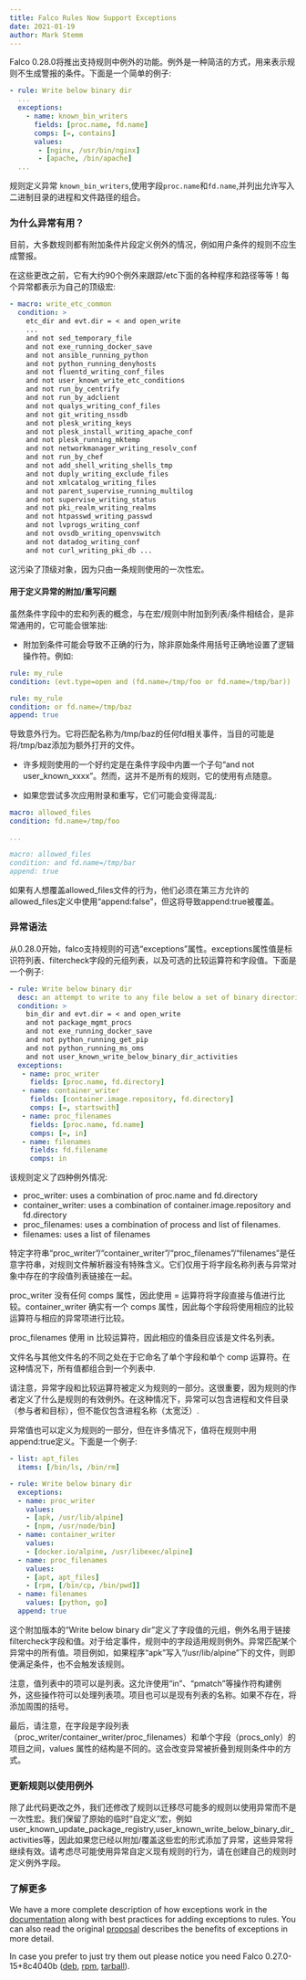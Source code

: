 ```yaml
---
title: Falco Rules Now Support Exceptions
date: 2021-01-19
author: Mark Stemm
---
```


Falco 0.28.0将推出支持规则中例外的功能。例外是一种简洁的方式，用来表示规则不生成警报的条件。下面是一个简单的例子:

```yaml
- rule: Write below binary dir
  ...
  exceptions:
    - name: known_bin_writers
      fields: [proc.name, fd.name]
      comps: [=, contains]
	  values:
	   - [nginx, /usr/bin/nginx]
	   - [apache, /bin/apache]
  ...
```

规则定义异常 `known_bin_writers`,使用字段`proc.name`和`fd.name`,并列出允许写入二进制目录的进程和文件路径的组合。

### 为什么异常有用？

目前，大多数规则都有附加条件片段定义例外的情况，例如用户条件的规则不应生成警报。

在这些更改之前，它有大约90个例外来跟踪/etc下面的各种程序和路径等等！每个异常都表示为自己的顶级宏:

```yaml
- macro: write_etc_common
  condition: >
    etc_dir and evt.dir = < and open_write
	...
    and not sed_temporary_file
    and not exe_running_docker_save
    and not ansible_running_python
    and not python_running_denyhosts
    and not fluentd_writing_conf_files
    and not user_known_write_etc_conditions
    and not run_by_centrify
    and not run_by_adclient
    and not qualys_writing_conf_files
    and not git_writing_nssdb
    and not plesk_writing_keys
    and not plesk_install_writing_apache_conf
    and not plesk_running_mktemp
    and not networkmanager_writing_resolv_conf
    and not run_by_chef
    and not add_shell_writing_shells_tmp
    and not duply_writing_exclude_files
    and not xmlcatalog_writing_files
    and not parent_supervise_running_multilog
    and not supervise_writing_status
    and not pki_realm_writing_realms
    and not htpasswd_writing_passwd
    and not lvprogs_writing_conf
    and not ovsdb_writing_openvswitch
    and not datadog_writing_conf
    and not curl_writing_pki_db	...
```

这污染了顶级对象，因为只由一条规则使用的一次性宏。

#### 用于定义异常的附加/重写问题

虽然条件字段中的宏和列表的概念，与在宏/规则中附加到列表/条件相结合，是非常通用的，它可能会很笨拙:

* 附加到条件可能会导致不正确的行为，除非原始条件用括号正确地设置了逻辑操作符。例如:

```yaml
rule: my_rule
condition: (evt.type=open and (fd.name=/tmp/foo or fd.name=/tmp/bar))

rule: my_rule
condition: or fd.name=/tmp/baz
append: true
```

导致意外行为。它将匹配名称为/tmp/baz的任何fd相关事件，当目的可能是将/tmp/baz添加为额外打开的文件。

* 许多规则使用的一个好约定是在条件字段中内置一个子句“and not user_known_xxxx”。然而，这并不是所有的规则，它的使用有点随意。

* 如果您尝试多次应用附录和重写，它们可能会变得混乱:

```yaml
macro: allowed_files
condition: fd.name=/tmp/foo

...

macro: allowed_files
condition: and fd.name=/tmp/bar
append: true
```

如果有人想覆盖allowed_files文件的行为，他们必须在第三方允许的allowed_files定义中使用“append:false”，但这将导致append:true被覆盖。

### 异常语法

从0.28.0开始，falco支持规则的可选“exceptions”属性。exceptions属性值是标识符列表、filtercheck字段的元组列表，以及可选的比较运算符和字段值。下面是一个例子:

```yaml
- rule: Write below binary dir
  desc: an attempt to write to any file below a set of binary directories
  condition: >
    bin_dir and evt.dir = < and open_write
    and not package_mgmt_procs
    and not exe_running_docker_save
    and not python_running_get_pip
    and not python_running_ms_oms
    and not user_known_write_below_binary_dir_activities
  exceptions:
   - name: proc_writer
     fields: [proc.name, fd.directory]
   - name: container_writer
     fields: [container.image.repository, fd.directory]
     comps: [=, startswith]
   - name: proc_filenames
     fields: [proc.name, fd.name]
     comps: [=, in]
   - name: filenames
     fields: fd.filename
     comps: in
```

该规则定义了四种例外情况:
  * proc_writer: uses a combination of proc.name and fd.directory
  * container_writer: uses a combination of container.image.repository and fd.directory
  * proc_filenames: uses a combination of process and list of filenames.
  * filenames: uses a list of filenames

特定字符串“proc_writer”/“container_writer”/“proc_filenames”/“filenames”是任意字符串，对规则文件解析器没有特殊含义。它们仅用于将字段名称列表与异常对象中存在的字段值列表链接在一起。

proc_writer 没有任何 comps 属性，因此使用 = 运算符将字段直接与值进行比较。container_writer 确实有一个 comps 属性，因此每个字段将使用相应的比较运算符与相应的异常项进行比较。

proc_filenames 使用 in 比较运算符，因此相应的值条目应该是文件名列表。

文件名与其他文件名的不同之处在于它命名了单个字段和单个 comp 运算符。在这种情况下，所有值都组合到一个列表中.

请注意，异常字段和比较运算符被定义为规则的一部分。这很重要，因为规则的作者定义了什么是规则的有效例外。在这种情况下，异常可以包含进程和文件目录（参与者和目标），但不能仅包含进程名称（太宽泛）.

异常值也可以定义为规则的一部分，但在许多情况下，值将在规则中用append:true定义。下面是一个例子:

```yaml
- list: apt_files
  items: [/bin/ls, /bin/rm]

- rule: Write below binary dir
  exceptions:
  - name: proc_writer
    values:
    - [apk, /usr/lib/alpine]
    - [npm, /usr/node/bin]
  - name: container_writer
    values:
    - [docker.io/alpine, /usr/libexec/alpine]
  - name: proc_filenames
    values:
    - [apt, apt_files]
    - [rpm, [/bin/cp, /bin/pwd]]
  - name: filenames
    values: [python, go]
  append: true
```

这个附加版本的“Write below binary dir”定义了字段值的元组，例外名用于链接filtercheck字段和值。对于给定事件，规则中的字段适用规则例外。异常匹配某个异常中的所有值。项目例如，如果程序“apk”写入“/usr/lib/alpine”下的文件，则即使满足条件，也不会触发该规则。

注意，值列表中的项可以是列表。这允许使用“in”、“pmatch”等操作符构建例外，这些操作符可以处理列表项。项目也可以是现有列表的名称。如果不存在，将添加周围的括号。

最后，请注意，在字段是字段列表（proc_writer/container_writer/proc_filenames）和单个字段（procs_only）的项目之间，values 属性的结构是不同的。这会改变异常被折叠到规则条件中的方式。

### 更新规则以使用例外

除了此代码更改之外，我们还修改了规则以迁移尽可能多的规则以使用异常而不是一次性宏。我们保留了原始的临时“自定义”宏，例如user_known_update_package_registry,user_known_write_below_binary_dir_activities等，因此如果您已经以附加/覆盖这些宏的形式添加了异常，这些异常将继续有效。请考虑尽可能使用异常自定义现有规则的行为，请在创建自己的规则时定义例外字段。


### 了解更多

We have a more complete description of how exceptions work in the [documentation](https://falco.org/docs/rules/exceptions) along with best practices for adding exceptions to rules. You can also read the original [proposal](https://github.com/falcosecurity/falco/blob/master/proposals/20200828-structured-exception-handling.md) describes the benefits of exceptions in more detail.

In case you prefer to just try them out please notice you need Falco 0.27.0-15+8c4040b ([deb](https://download.falco.org/packages/deb-dev/stable/falco-0.27.0-15%2B8c4040b-x86_64.deb), [rpm](https://download.falco.org/packages/rpm-dev/falco-0.27.0-15%2B8c4040b-x86_64.rpm), [tarball](https://download.falco.org/packages/bin-dev/x86_64/falco-0.27.0-19%2B959811a-x86_64.tar.gz)).
